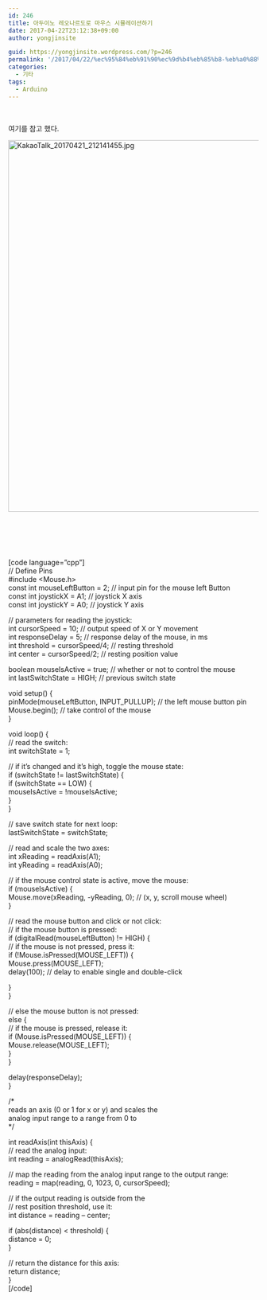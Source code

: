 ```yaml
---
id: 246
title: 아두이노 레오나르도로 마우스 시뮬레이션하기
date: 2017-04-22T23:12:38+09:00
author: yongjinsite

guid: https://yongjinsite.wordpress.com/?p=246
permalink: '/2017/04/22/%ec%95%84%eb%91%90%ec%9d%b4%eb%85%b8-%eb%a0%88%ec%98%a4%eb%82%98%eb%a5%b4%eb%8f%84%eb%a1%9c-%eb%a7%88%ec%9a%b0%ec%8a%a4-%ec%8b%9c%eb%ae%ac%eb%a0%88%ec%9d%b4%ec%85%98%ed%95%98%ea%b8%b0/'
categories:
  - 기타
tags:
  - Arduino
---
```

 



여기를 참고 했다.

<img src="https://yongj.in/wp-content/uploads/2017/04/kakaotalk_20170421_212141455-e1492870559437.jpg" alt="KakaoTalk_20170421_212141455.jpg" width="540" height="747" class="aligncenter size-full wp-image-252" srcset="https://yongj.in/wp-content/uploads/2017/04/kakaotalk_20170421_212141455-e1492870559437.jpg 540w, https://yongj.in/wp-content/uploads/2017/04/kakaotalk_20170421_212141455-e1492870559437-217x300.jpg 217w" sizes="(max-width: 540px) 100vw, 540px" /> 



 

 

   
[code language=&#8221;cpp&#8221;]  
// Define Pins  
#include <Mouse.h>  
const int mouseLeftButton = 2; // input pin for the mouse left Button  
const int joystickX = A1; // joystick X axis  
const int joystickY = A0; // joystick Y axis

// parameters for reading the joystick:  
int cursorSpeed = 10; // output speed of X or Y movement  
int responseDelay = 5; // response delay of the mouse, in ms  
int threshold = cursorSpeed/4; // resting threshold  
int center = cursorSpeed/2; // resting position value

boolean mouseIsActive = true; // whether or not to control the mouse  
int lastSwitchState = HIGH; // previous switch state

void setup() {  
pinMode(mouseLeftButton, INPUT_PULLUP); // the left mouse button pin  
Mouse.begin(); // take control of the mouse  
}

void loop() {  
// read the switch:  
int switchState = 1;

// if it&#8217;s changed and it&#8217;s high, toggle the mouse state:  
if (switchState != lastSwitchState) {  
if (switchState == LOW) {  
mouseIsActive = !mouseIsActive;  
}  
}

// save switch state for next loop:  
lastSwitchState = switchState;

// read and scale the two axes:  
int xReading = readAxis(A1);  
int yReading = readAxis(A0);

// if the mouse control state is active, move the mouse:  
if (mouseIsActive) {  
Mouse.move(xReading, -yReading, 0); // (x, y, scroll mouse wheel)  
}

// read the mouse button and click or not click:  
// if the mouse button is pressed:  
if (digitalRead(mouseLeftButton) != HIGH) {  
// if the mouse is not pressed, press it:  
if (!Mouse.isPressed(MOUSE_LEFT)) {  
Mouse.press(MOUSE_LEFT);  
delay(100); // delay to enable single and double-click

}  
}

// else the mouse button is not pressed:  
else {  
// if the mouse is pressed, release it:  
if (Mouse.isPressed(MOUSE_LEFT)) {  
Mouse.release(MOUSE_LEFT);  
}  
}

delay(responseDelay);  
}

/*  
reads an axis (0 or 1 for x or y) and scales the  
analog input range to a range from 0 to  
*/

int readAxis(int thisAxis) {  
// read the analog input:  
int reading = analogRead(thisAxis);

// map the reading from the analog input range to the output range:  
reading = map(reading, 0, 1023, 0, cursorSpeed);

// if the output reading is outside from the  
// rest position threshold, use it:  
int distance = reading &#8211; center;

if (abs(distance) < threshold) {  
distance = 0;  
}

// return the distance for this axis:  
return distance;  
}  
[/code]
